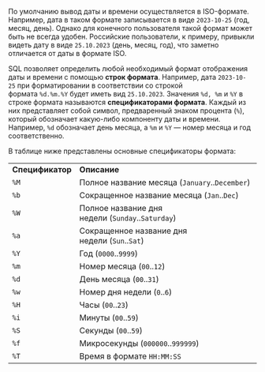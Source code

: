 По умолчанию вывод даты и времени осуществляется в ISO-формате. Например, дата в таком формате записывается в виде `2023-10-25` (год, месяц, день). Однако для конечного пользователя такой формат может быть не всегда удобен. Российские пользователи, к примеру, привыкли видеть дату в виде `25.10.2023` (день, месяц, год), что заметно отличается от даты в формате ISO.

SQL позволяет определить любой необходимый формат отображения даты и времени c помощью **строк формата**. Например, дата `2023-10-25` при форматировании в соответствии со строкой формата `%d.%m.%Y` будет иметь вид `25.10.2023`. Значения `%d, %m` и `%Y` в строке формата называются **спецификаторами формата**. Каждый из них представляет собой символ, предваренный знаком процента (`%`), который обозначает какую-либо компоненту даты и времени. Например, `%d` обозначает день месяца, а `%m` и `%Y` — номер месяца и год соответственно.

В таблице ниже представлены основные спецификаторы формата:

|   |   |
|---|---|
|**Спецификатор**|**Описание**|
|`%M`|Полное название месяца (`January`..`December`)|
|`%b`|Сокращенное название месяца (`Jan`..`Dec`)|
|`%W`|Полное название дня недели (`Sunday`..`Saturday`)|
|`%a`|Сокращенное название дня недели (`Sun`..`Sat`)|
|`%Y`|Год (`0000`..`9999`)|
|`%m`|Номер месяца (`00`..`12`)|
|`%d`|День месяца (`00`..`31`)|
|`%w`|Номер дня недели (`0`..`6`)|
|`%H`|Часы (`00`..`23`)|
|`%i`|Минуты (`00`..`59`)|
|`%S`|Секунды (`00`..`59`)|
|`%f`|Микросекунды (`000000`..`999999`)|
|`%T`|Время в формате `HH:MM:SS`|


